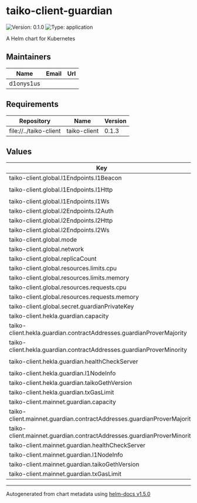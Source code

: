 # taiko-client-guardian

![Version: 0.1.0](https://img.shields.io/badge/Version-0.1.0-informational?style=flat-square) ![Type: application](https://img.shields.io/badge/Type-application-informational?style=flat-square)

A Helm chart for Kubernetes

## Maintainers

| Name | Email | Url |
| ---- | ------ | --- |
| d1onys1us |  |  |

## Requirements

| Repository | Name | Version |
|------------|------|---------|
| file://../taiko-client | taiko-client | 0.1.3 |

## Values

| Key | Type | Default | Description |
|-----|------|---------|-------------|
| taiko-client.global.l1Endpoints.l1Beacon | string | `"http://ethereum-node-holesky-beacon:5052"` |  |
| taiko-client.global.l1Endpoints.l1Http | string | `"http://ethereum-node-holesky-execution:8545"` |  |
| taiko-client.global.l1Endpoints.l1Ws | string | `"ws://ethereum-node-holesky-execution:8545"` |  |
| taiko-client.global.l2Endpoints.l2Auth | string | `"http://taiko-node-taiko-geth:8551"` |  |
| taiko-client.global.l2Endpoints.l2Http | string | `"http://taiko-node-taiko-geth:8545"` |  |
| taiko-client.global.l2Endpoints.l2Ws | string | `"ws://taiko-node-taiko-geth:8546"` |  |
| taiko-client.global.mode | string | `"guardian"` |  |
| taiko-client.global.network | string | `"hekla"` |  |
| taiko-client.global.replicaCount | int | `1` |  |
| taiko-client.global.resources.limits.cpu | string | `"1000m"` |  |
| taiko-client.global.resources.limits.memory | string | `"500Mi"` |  |
| taiko-client.global.resources.requests.cpu | string | `"1000m"` |  |
| taiko-client.global.resources.requests.memory | string | `"500Mi"` |  |
| taiko-client.global.secret.guardianPrivateKey | string | `""` |  |
| taiko-client.hekla.guardian.capacity | int | `1024` |  |
| taiko-client.hekla.guardian.contractAddresses.guardianProverMajority | string | `"0x92F195a8702da2104aE8E3E10779176E7C35d6BC"` |  |
| taiko-client.hekla.guardian.contractAddresses.guardianProverMinority | string | `"0x31d4d27da5c299d4b6CE19c869B8891C0002795d"` |  |
| taiko-client.hekla.guardian.healthCheckServer | string | `"https://guardian-prover-health-check.hekla.taiko.xyz"` |  |
| taiko-client.hekla.guardian.l1NodeInfo | string | `"lighthouse:latest/go-ethereum:stable"` |  |
| taiko-client.hekla.guardian.taikoGethVersion | string | `"v1.5.0"` |  |
| taiko-client.hekla.guardian.txGasLimit | string | `"3000000"` |  |
| taiko-client.mainnet.guardian.capacity | int | `1024` |  |
| taiko-client.mainnet.guardian.contractAddresses.guardianProverMajority | string | `"0xE3D777143Ea25A6E031d1e921F396750885f43aC"` |  |
| taiko-client.mainnet.guardian.contractAddresses.guardianProverMinority | string | `"0x579A8d63a2Db646284CBFE31FE5082c9989E985c"` |  |
| taiko-client.mainnet.guardian.healthCheckServer | string | `"https://guardians-api.mainnet.taiko.xyz"` |  |
| taiko-client.mainnet.guardian.l1NodeInfo | string | `"lighthouse:latest/go-ethereum:stable"` |  |
| taiko-client.mainnet.guardian.taikoGethVersion | string | `"v1.5.0"` |  |
| taiko-client.mainnet.guardian.txGasLimit | string | `"3000000"` |  |

----------------------------------------------
Autogenerated from chart metadata using [helm-docs v1.5.0](https://github.com/norwoodj/helm-docs/releases/v1.5.0)
